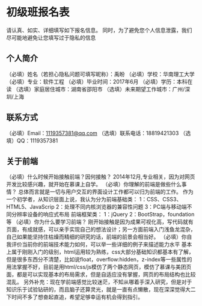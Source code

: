 # 初级班报名表

请认真、如实、详细填写如下报名信息。
同时，为了避免您个人信息泄露，我们尽可能地避免让您填写过于隐私的信息

## 个人简介

（必填）姓名（若担心隐私问题可填写昵称）：禹盼
（必填）学校：华南理工大学
（必填）专业：软件工程
（必填）毕业时间：2017年6月
（必填）学历：本科在读
（选填）家庭居住城市：湖南省邵阳市
（选填）未来期望工作城市：广州/深圳/上海

## 联系方式

（必填）Email：1119357381@qq.com
（选填）联系电话：18819421303
（选填）QQ：1119357381

## 关于前端

（必填）什么时候开始接触前端？因何接触？
2014年12月,专业相关，因为对网页开发比较感兴趣，就开始在慕课上自学。
（必填）你理解的前端是做些什么事情？
总体而言就是一切与用户交互的界面设计工作都可以归为前端的工作。
作为一个初学者，从知识层面上说，我认为分为前端基础类： 
1：CSS、CSS3、HTML5、JavaScrip
2：处理不同内核浏览器的兼容性问题
3：PC端与移动端不同分辨率设备的响应式布局
前端框架类：
1：jQuery
2：BootStrap，foundation等
（必填）你为什么要学习前端？
刚开始接触是因为成果可视化高，写代码就有页面，有成就感，可以亲手实现自己的想法设计；另一方面前端入门浅鱼龙混杂，自己如果能坚持住枯燥而精细的研究的话，前端的前景会相当好。
（必填）你自我评价当前你的前端技术能力如何，可以举一些详细的例子来描述能力水平
基本上属于刚刚入门的级别，html运用较为熟练，css大部分基础知识都基本有了解，但是很多东西分不清楚，比如说float，overflow:hidden，z-index等一些属性的用法掌握不好，目前是用html/css/js模仿了两个静态网页，模仿了慕课与美团页面，都是可以实现基本的布局需求，但是自适应没有掌握，网页的布局结构也比较混乱。
另外补充：现在学前端感觉比较迷茫，不知从哪着手深入研究，但是对于知识乐于试验钻研的，而且脑子还算灵光，就是一直有点懒散，现在深深觉得大二下时间不多了想奋起直追，希望足够幸运有机会得到指引。

